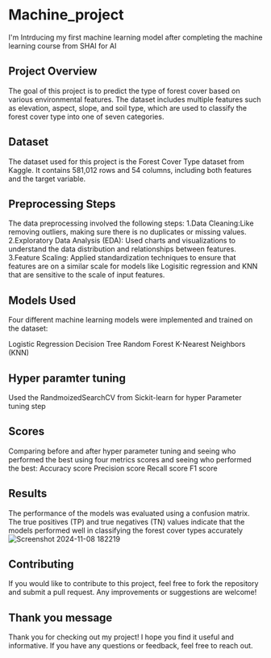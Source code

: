 # Machine_project
I'm Intrducing my first machine learning model after completing the machine learning course from SHAI for AI 
## Project Overview
The goal of this project is to predict the type of forest cover based on various environmental features.
The dataset includes multiple features such as elevation, aspect, slope, and soil type, which are used to classify the forest cover type into one of seven categories.
## Dataset
The dataset used for this project is the Forest Cover Type dataset from Kaggle. It contains 581,012 rows and 54 columns, including both features and the target variable.

## Preprocessing Steps
The data preprocessing involved the following steps:
 1.Data Cleaning:Like removing outliers, making sure there is no duplicates or missing values.
 2.Exploratory Data Analysis (EDA): Used charts and visualizations to understand the data distribution and relationships between features.
 3.Feature Scaling: Applied standardization techniques to ensure that features are on a similar scale for models like Logisitic regression and KNN that are sensitive to the scale of input features.
 
## Models Used
Four different machine learning models were implemented and trained on the dataset:

Logistic Regression
Decision Tree
Random Forest
K-Nearest Neighbors (KNN)

## Hyper paramter tuning
Used the RandmoizedSearchCV from Sickit-learn for hyper Parameter tuning step

## Scores
Comparing before and after hyper parameter tuning and seeing who performed the best using four metrics scores and seeing who performed the best:
Accuracy score
Precision score
Recall score
F1 score

## Results
The performance of the models was evaluated using a confusion matrix.
The true positives (TP) and true negatives (TN) values indicate that the models performed well in classifying the forest cover types accurately
![Screenshot 2024-11-08 182219](https://github.com/user-attachments/assets/9c290439-5222-4eff-80bc-0dd15c561187)

## Contributing
If you would like to contribute to this project, feel free to fork the repository and submit a pull request.
Any improvements or suggestions are welcome!

## Thank you message
Thank you for checking out my project! I hope you find it useful and informative. 
If you have any questions or feedback, feel free to reach out.
